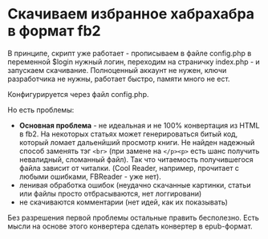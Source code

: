 Скачиваем избранное хабрахабра в формат fb2
================

В принципе, скрипт уже работает - прописываем в файле config.php в переменной $login нужный логин, переходим на страничку index.php - и запускаем скачивание.
Полноценный аккаунт не нужен, ключи разработчика не нужны, работает быстро, памяти много не ест.

Конфигурируется через файл config.php.

Но есть проблемы:

* **Основная проблема** - не идеальная и не 100% конвертация из HTML в fb2. На некоторых статьях может генерироваться битый код, который ломает дальенйший просмотр книги. Не найден надежный способ заменять тэг `<br>` (при замене на `</p><p>` есть шанс получить невалидный, сломанный файл). Так что читаемость получившегося файла зависит от читалки. (Cool Reader, например, прочитает с любыми ошибками, FBReader - уже нет).
* ленивая обработка ошибок (неудачно скачанные картинки, статьи или файлы просто отбрасываются, нет логгировани)
* не скачиваются комментарии (нет идей, как их показывать)

Без разрешения первой проблемы остальные править бесполезно.
Есть мысли на основе этого конвертера сделать конвертер в epub-формат.
